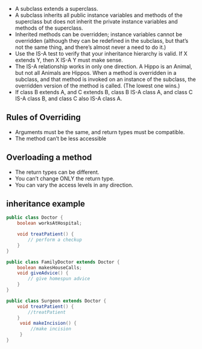 - A subclass extends a superclass.
- A subclass inherits all public instance variables and methods of the superclass but does not inherit the private instance variables and methods of the superclass.
- Inherited methods can be overridden; instance variables cannot be overridden (although they can be redefined in the subclass, but that’s not the same thing, and there’s almost never a need to do it.)
- Use the IS-A test to verify that your inheritance hierarchy is valid. If X extends Y, then X IS-A Y must make sense.
- The IS-A relationship works in only one direction. A Hippo is an Animal, but not all Animals are Hippos. When a method is overridden in a subclass, and that method is invoked on an instance of the subclass, the overridden version of the method is called. (The lowest one wins.)
- If class B extends A, and C extends B, class B IS-A class A, and class C IS-A class B, and class C also IS-A class A.

## Rules of Overriding

- Arguments must be the same, and return types must be compatible.
- The method can’t be less accessible

## Overloading a method

- The return types can be different.
- You can’t change ONLY the return type.
- You can vary the access levels in any direction.

## inheritance example 
``` java 
public class Doctor {
    boolean worksAtHospital;

    void treatPatient() {
        // perform a checkup 
    }
}

public class FamilyDoctor extends Doctor {
    boolean makesHouseCalls;
    void giveAdvice() {
        // give homespun advice
    }
}

public class Surgeon extends Doctor {
    void treatPatient() {
        //treatPatient
    }
     void makeIncision() {
         //make incision 
     }
}